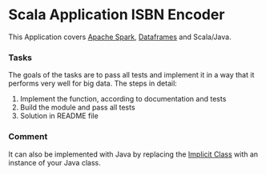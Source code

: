 # Scala Application ISBN Encoder

This Application covers [Apache Spark](http://spark.apache.org/docs/2.1.0/programming-guide.html), [Dataframes](http://spark.apache.org/docs/latest/sql-programming-guide.html) and Scala/Java.

### Tasks

The goals of the tasks are to pass all tests and implement it in a way that it performs very well for big data. The steps in detail:

1. Implement the function, according to documentation and tests
2. Build the module and pass all tests
3. Solution in README file

### Comment

It can also be implemented with Java by replacing the [Implicit Class](http://docs.scala-lang.org/overviews/core/implicit-classes.html) with an instance of your Java class.


